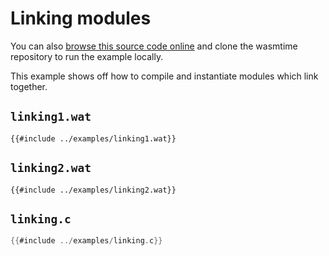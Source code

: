 # Linking modules

You can also [browse this source code online][code] and clone the wasmtime
repository to run the example locally.

[code]: https://github.com/bytecodealliance/wasmtime/blob/main/examples/linking.c

This example shows off how to compile and instantiate modules which link
together.

## `linking1.wat`

```wat
{{#include ../examples/linking1.wat}}
```

## `linking2.wat`

```wat
{{#include ../examples/linking2.wat}}
```

## `linking.c`

```c
{{#include ../examples/linking.c}}
```
